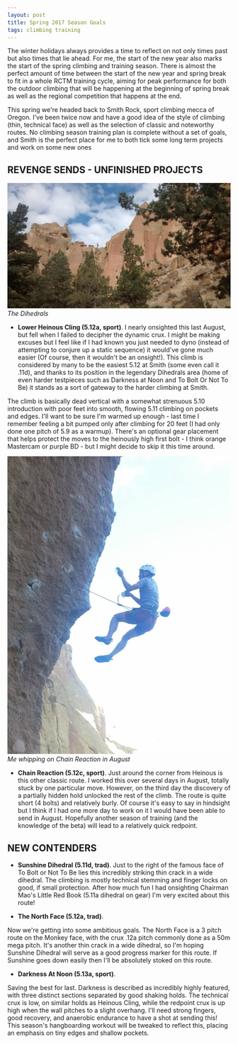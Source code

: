 ```yaml
---
layout: post
title: Spring 2017 Season Goals
tags: climbing training
---
```


The winter holidays always provides a time to reflect on not only times past but also times that lie ahead. For me, the start of the new year also marks the start of the spring climbing and training season. There is almost the perfect amount of time between the start of the new year and spring break to fit in a whole RCTM training cycle, aiming for peak performance for both the outdoor climbing that will be happening at the beginning of spring break as well as the regional competition that happens at the end.

This spring we're headed back to Smith Rock, sport climbing mecca of Oregon. I've been twice now and have a good idea of the style of climbing (thin, technical face) as well as the selection of classic and noteworthy routes. No climbing season training plan is complete without a set of goals, and Smith is the perfect place for me to both tick some long term projects and work on some new ones

## REVENGE SENDS - UNFINISHED PROJECTS 

![img](/images/heinous.jpg)
*The Dihedrals*

* **Lower Heinous Cling (5.12a, sport)**. I nearly onsighted this last August, but fell when I failed to decipher the dynamic crux. I might be making excuses but I feel like if I had known you just needed to dyno (instead of attempting to conjure up a static sequence) it would've gone much easier (Of course, then it wouldn't be an onsight!). This climb is considered by many to be the easiest 5.12 at Smith (some even call it .11d), and thanks to its position in the legendary Dihedrals area (home of even harder testpieces such as Darkness at Noon and To Bolt Or Not To Be) it stands as a sort of gateway to the harder climbing at Smith. 

The climb is basically dead vertical with a somewhat strenuous 5.10 introduction with poor feet into smooth, flowing 5.11 climbing on pockets and edges. I'll want to be sure I'm warmed up enough - last time I remember feeling a bit pumped only after climbing for 20 feet (I had only done one pitch of 5.9 as a warmup). There's an optional gear placement that helps protect the moves to the heinously high first bolt - I think orange Mastercam or purple BD - but I might decide to skip it this time around. 

![img](/images/chain.jpg)
*Me whipping on Chain Reaction in August*

* **Chain Reaction (5.12c, sport)**. Just around the corner from Heinous is this other classic route. I worked this over several days in August, totally stuck by one particular move. However, on the third day the discovery of a partially hidden hold unlocked the rest of the climb. The route is quite short (4 bolts) and relatively burly. Of course it's easy to say in hindsight but I think if I had one more day to work on it I would have been able to send in August. Hopefully another season of training (and the knowledge of the beta) will lead to a relatively quick redpoint.

## NEW CONTENDERS

* **Sunshine Dihedral (5.11d, trad)**. Just to the right of the famous face of To Bolt or Not To Be lies this incredibly striking thin crack in a wide dihedral. The climbing is mostly technical stemming and finger locks on good, if small protection. After how much fun I had onsighting Chairman Mao's Little Red Book (5.11a dihedral on gear) I'm very excited about this route!

* **The North Face (5.12a, trad)**. 

Now we're getting into some ambitious goals. The North Face is a 3 pitch route on the Monkey face, with the crux .12a pitch commonly done as a 50m mega pitch. It's another thin crack in a wide dihedral, so I'm hoping Sunshine Dihedral will serve as a good progress marker for this route. If Sunshine goes down easily then I'll be absolutely stoked on this route. 

* **Darkness At Noon (5.13a, sport)**.

Saving the best for last. Darkness is described as incredibly highly featured, with three distinct sections separated by good shaking holds. The technical crux is low, on similar holds as Heinous Cling, while the redpoint crux is up high when the wall pitches to a slight overhang. I'll need strong fingers, good recovery, and anaerobic endurance to have a shot at sending this! This season's hangboarding workout will be tweaked to reflect this, placing an emphasis on tiny edges and shallow pockets. 







